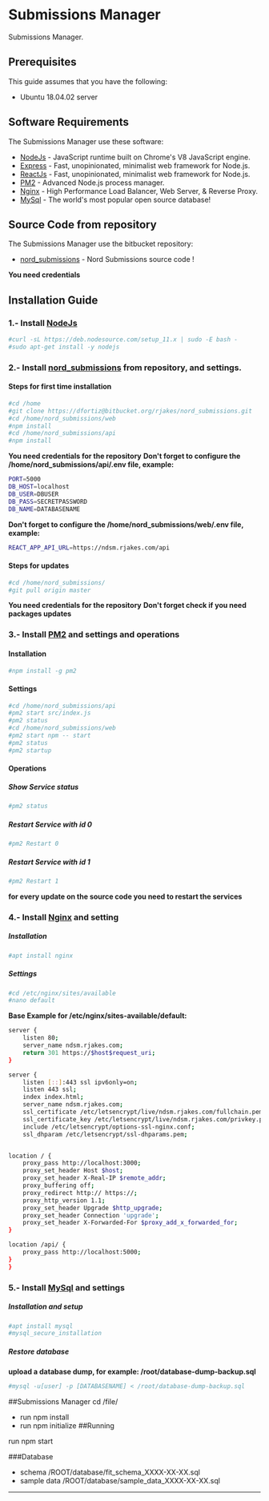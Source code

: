 # Submissions Manager
Submissions Manager.

## Prerequisites
This guide assumes that you have the following:
 - Ubuntu 18.04.02 server

## Software Requirements
The Submissions Manager use these software:
* [NodeJs] - JavaScript runtime built on Chrome's V8 JavaScript engine.
* [Express] - Fast, unopinionated, minimalist web framework for Node.js.
* [ReactJs] - Fast, unopinionated, minimalist web framework for Node.js.
* [PM2] - Advanced Node.js process manager.
* [Nginx] - High Performance Load Balancer, Web Server, & Reverse Proxy.
* [MySql] - The world's most popular open source database!


## Source Code from repository
The Submissions Manager use the bitbucket repository:
* [nord_submissions] - Nord Submissions source code !

**You need credentials**

## Installation Guide

### 1.- Install [NodeJs]

```sh
#curl -sL https://deb.nodesource.com/setup_11.x | sudo -E bash -
#sudo apt-get install -y nodejs
```

### 2.- Install [nord_submissions] from repository, and settings.
#### Steps for first time installation
```sh
#cd /home
#git clone https://dfortiz@bitbucket.org/rjakes/nord_submissions.git
#cd /home/nord_submissions/web
#npm install
#cd /home/nord_submissions/api
#npm install
```
**You need credentials for the repository**
**Don't forget to configure the /home/nord_submissions/api/.env file, example:**
```sh
PORT=5000
DB_HOST=localhost
DB_USER=DBUSER
DB_PASS=SECRETPASSWORD
DB_NAME=DATABASENAME
```
**Don't forget to configure the /home/nord_submissions/web/.env file, example:**
```sh
REACT_APP_API_URL=https://ndsm.rjakes.com/api
```
#### Steps for updates
```sh
#cd /home/nord_submissions/
#git pull origin master
```
**You need credentials for the repository**
**Don't forget check if you need packages updates**

### 3.- Install [PM2] and settings and operations
#### Installation
```sh
#npm install -g pm2
```
#### Settings
```sh
#cd /home/nord_submissions/api
#pm2 start src/index.js
#pm2 status
#cd /home/nord_submissions/web
#pm2 start npm -- start
#pm2 status
#pm2 startup
```
#### Operations
##### Show Service status
```sh
#pm2 status
```
##### Restart Service with id 0
```sh
#pm2 Restart 0
```
##### Restart Service with id 1
```sh
#pm2 Restart 1
```
**for every update on the source code you need to restart the services**


### 4.- Install [Nginx] and setting
##### Installation

```sh
#apt install nginx
```
##### Settings
```sh
#cd /etc/nginx/sites/available
#nano default
```
**Base Example for /etc/nginx/sites-available/default:**
```sh
server {
    listen 80;
    server_name ndsm.rjakes.com;
    return 301 https://$host$request_uri;
}

server {
    listen [::]:443 ssl ipv6only=on;
    listen 443 ssl;
    index index.html;
    server_name ndsm.rjakes.com;
    ssl_certificate /etc/letsencrypt/live/ndsm.rjakes.com/fullchain.pem;
    ssl_certificate_key /etc/letsencrypt/live/ndsm.rjakes.com/privkey.pem;
    include /etc/letsencrypt/options-ssl-nginx.conf;
    ssl_dhparam /etc/letsencrypt/ssl-dhparams.pem;


location / {
	proxy_pass http://localhost:3000;
	proxy_set_header Host $host;
	proxy_set_header X-Real-IP $remote_addr;
	proxy_buffering off;
	proxy_redirect http:// https://;
	proxy_http_version 1.1;
	proxy_set_header Upgrade $http_upgrade;
	proxy_set_header Connection 'upgrade';
	proxy_set_header X-Forwarded-For $proxy_add_x_forwarded_for;
}

location /api/ {
	proxy_pass http://localhost:5000;
}
}
```

### 5.- Install [MySql] and settings
##### Installation and setup
```sh
#apt install mysql
#mysql_secure_installation
```
##### Restore database
**upload a database dump, for example: /root/database-dump-backup.sql**

```sh
#mysql -u[user] -p [DATABASENAME] < /root/database-dump-backup.sql
```


##Submissions Manager
cd /file/
* run npm install
* run npm initialize
##Running

run npm start

###Database

* schema /ROOT/database/fit_schema_XXXX-XX-XX.sql
* sample data /ROOT/database/sample_data_XXXX-XX-XX.sql

---


[MySql]: <https://www.mysql.com/>
[Nginx]: <https://www.nginx.com/>
[NodeJs]: <http://nodejs.org>
[Express]: <http://expressjs.com>
[ReactJs]: <https://reactjs.org>
[PM2]: <http://pm2.keymetrics.io/>
[nord_submissions]: <https://bitbucket.org/rjakes/nord_submissions>
